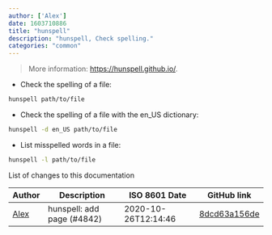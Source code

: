 ```yaml
---
author: ['Alex']
date: 1603710886
title: "hunspell"
description: "hunspell, Check spelling."
categories: "common"
---
```

> More information: <https://hunspell.github.io/>.

- Check the spelling of a file:

```bash
hunspell path/to/file
```

- Check the spelling of a file with the en_US dictionary:

```bash
hunspell -d en_US path/to/file
```

- List misspelled words in a file:

```bash
hunspell -l path/to/file
```
List of changes to this documentation


Author | Description | ISO 8601 Date | GitHub link
------|-----|-----|-----
[Alex](mailto:7845120+newAM@users.noreply.github.com) | hunspell: add page (#4842) | 2020-10-26T12:14:46 | [8dcd63a156de](https://github.com/tldr-pages/tldr/commit/8dcd63a156dec0f799842eec5b2de81ae28848ba)

